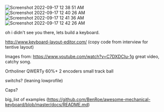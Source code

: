![Screenshot 2022-09-17 12 38 51 AM](https://user-images.githubusercontent.com/113202399/190840984-971d4a43-5651-4f63-8376-fe71ed602d3d.png)
![Screenshot 2022-09-17 12 40 26 AM](https://user-images.githubusercontent.com/113202399/190840986-f200b059-21f2-4f6b-8c39-f298e8ede6ba.png)
![Screenshot 2022-09-17 12 41 36 AM](https://user-images.githubusercontent.com/113202399/190840989-75555f0a-8a07-465f-bbc7-1e46c9889cff.png)
![Screenshot 2022-09-17 12 42 26 AM](https://user-images.githubusercontent.com/113202399/190840997-6bc06d2c-a52a-4fac-81f5-d488019c58c5.png)

oh i didn't see you there, lets build a keyboard.

http://www.keyboard-layout-editor.com/  (copy code from interview for tentive layout)



Images from:
https://www.youtube.com/watch?v=C7DXDCIu-1g
great video, catchy song.

Ortholiner
QWERTy
60%+
2 encoders
small track ball

switchs?
(leaning lowprofile)

Caps?

big_list of examples (https://github.com/BenRoe/awesome-mechanical-keyboard/blob/master/docs/README.md)
